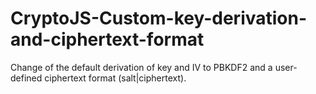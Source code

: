 # CryptoJS-Custom-key-derivation-and-ciphertext-format

Change of the default derivation of key and IV to PBKDF2 and a user-defined ciphertext format (salt|ciphertext).
